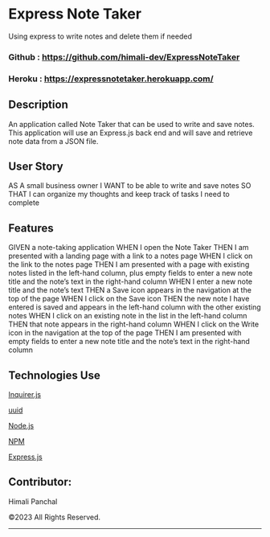 # Express Note Taker
Using express to write notes and delete them if needed

### Github : https://github.com/himali-dev/ExpressNoteTaker


### Heroku :  https://expressnotetaker.herokuapp.com/

## Description
An application called Note Taker that can be used to write and save notes. This application will use an Express.js back end and will save and retrieve note data from a JSON file.

## User Story
AS A small business owner
I WANT to be able to write and save notes
SO THAT I can organize my thoughts and keep track of tasks I need to complete


## Features
GIVEN a note-taking application
WHEN I open the Note Taker
THEN I am presented with a landing page with a link to a notes page
WHEN I click on the link to the notes page
THEN I am presented with a page with existing notes listed in the left-hand column, plus empty fields to enter a new note title and the note’s text in the right-hand column
WHEN I enter a new note title and the note’s text
THEN a Save icon appears in the navigation at the top of the page
WHEN I click on the Save icon
THEN the new note I have entered is saved and appears in the left-hand column with the other existing notes
WHEN I click on an existing note in the list in the left-hand column
THEN that note appears in the right-hand column
WHEN I click on the Write icon in the navigation at the top of the page
THEN I am presented with empty fields to enter a new note title and the note’s text in the right-hand column



## Technologies Use

<p><a href="https://www.npmjs.com/package/inquirer">Inquirer.js</a></p>
<p><a href="https://www.npmjs.com/package/uuid">uuid</a></p>
<p><a href="https://nodejs.org/">Node.js</a></p>
<p><a href="https://www.npmjs.com/">NPM</a></p>
<p><a href="https://www.npmjs.com/package/express">Express.js</a></p>


## Contributor:
Himali Panchal

©2023 All Rights Reserved.
- - -
